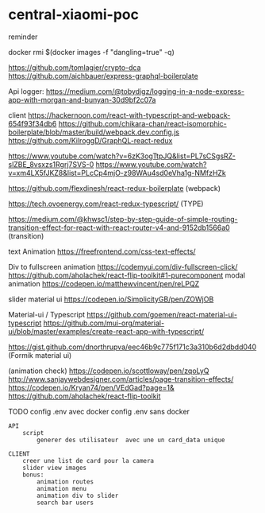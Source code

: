 # central-xiaomi-poc


reminder

docker rmi $(docker images -f "dangling=true" -q)


https://github.com/tomlagier/crypto-dca
https://github.com/aichbauer/express-graphql-boilerplate

Api logger:
https://medium.com/@tobydigz/logging-in-a-node-express-app-with-morgan-and-bunyan-30d9bf2c07a

client
https://hackernoon.com/react-with-typescript-and-webpack-654f93f34db6
https://github.com/chikara-chan/react-isomorphic-boilerplate/blob/master/build/webpack.dev.config.js
https://github.com/KilroggD/GraphQL-react-redux

https://www.youtube.com/watch?v=6zK3ogTtpJQ&list=PL7sCSgsRZ-slZBE_8vsxzs1Rgrj7SVS-0
https://www.youtube.com/watch?v=xm4LX5fJKZ8&list=PLcCp4mjO-z98WAu4sd0eVha1g-NMfzHZk

https://github.com/flexdinesh/react-redux-boilerplate (webpack)

https://tech.ovoenergy.com/react-redux-typescript/ (TYPE)

https://medium.com/@khwsc1/step-by-step-guide-of-simple-routing-transition-effect-for-react-with-react-router-v4-and-9152db1566a0 (transition)

text Animation
https://freefrontend.com/css-text-effects/


Div to fullscreen animation
https://codemyui.com/div-fullscreen-click/
https://github.com/aholachek/react-flip-toolkit#1-purecomponent
modal animation
https://codepen.io/matthewvincent/pen/reLPQZ

slider material ui 
https://codepen.io/SimplicityGB/pen/ZOWjOB

Material-ui / Typescript
https://github.com/goemen/react-material-ui-typescript
https://github.com/mui-org/material-ui/blob/master/examples/create-react-app-with-typescript/

https://gist.github.com/dnorthrupva/eec46b9c775f171c3a310b6d2dbdd040 (Formik material ui)

(animation check)
https://codepen.io/scottloway/pen/zqoLyQ
http://www.sanjaywebdesigner.com/articles/page-transition-effects/
https://codepen.io/Kryan74/pen/VEdGad?page=1&
https://github.com/aholachek/react-flip-toolkit

TODO
	config .env avec docker
	config .env sans docker

	API
		script
			generer des utilisateur  avec une un card_data unique

	CLIENT
		creer une list de card pour la camera
		slider view images
		bonus:
			animation routes
			animation menu
			animation div to slider
			search bar users

